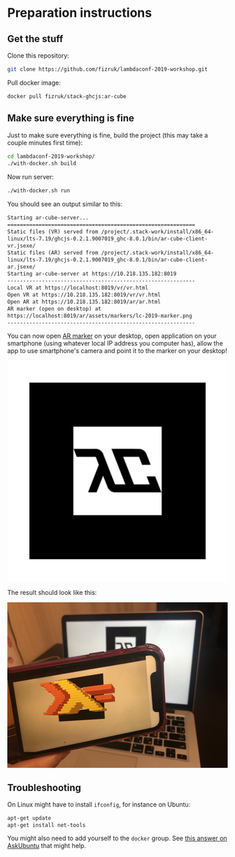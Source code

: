 # Preparation instructions

## Get the stuff

Clone this repository:

```sh
git clone https://github.com/fizruk/lambdaconf-2019-workshop.git
```

Pull docker image:

```sh
docker pull fizruk/stack-ghcjs:ar-cube
```

## Make sure everything is fine

Just to make sure everything is fine, build the project
(this may take a couple minutes first time):

```sh
cd lambdaconf-2019-workshop/
./with-docker.sh build
```

Now run server:

```sh
./with-docker.sh run
```

You should see an output similar to this:

```
Starting ar-cube-server...
============================================================
Static files (VR) served from /project/.stack-work/install/x86_64-linux/lts-7.19/ghcjs-0.2.1.9007019_ghc-8.0.1/bin/ar-cube-client-vr.jsexe/
Static files (AR) served from /project/.stack-work/install/x86_64-linux/lts-7.19/ghcjs-0.2.1.9007019_ghc-8.0.1/bin/ar-cube-client-ar.jsexe/
Starting ar-cube-server at https://10.218.135.182:8019
------------------------------------------------------------
Local VR at https://localhost:8019/vr/vr.html
Open VR at https://10.218.135.182:8019/vr/vr.html
Open AR at https://10.218.135.182:8019/ar/ar.html
AR marker (open on desktop) at
https://localhost:8019/ar/assets/markers/lc-2019-marker.png
------------------------------------------------------------
```

You can now open [AR marker][ar_marker] on your desktop, open application
on your smartphone (using whatever local IP address you computer has),
allow the app to use smartphone's camera and point it to the marker on
your desktop!

[ar_marker]: project/ar-cube-client/static/assets/markers/lc-2019-marker.png

![AR marker.][ar_marker]

The result should look like this:

![AR demo.](images/ar_demo.jpg)

## Troubleshooting

On Linux might have to install `ifconfig`, for instance on Ubuntu:

```
apt-get update
apt-get install net-tools
```

You might also need to add yourself to the `docker` group.
See [this answer on AskUbuntu](https://askubuntu.com/a/477554)
that might help.
